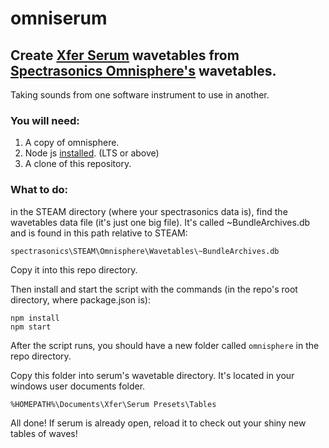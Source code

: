 # omniserum
## Create [Xfer Serum](https://xferrecords.com/products/serum) wavetables from [Spectrasonics Omnisphere's](https://www.spectrasonics.net/products/omnisphere/) wavetables.
Taking sounds from one software instrument to use in another.

### You will need:
1. A copy of omnisphere.
2. Node js [installed](https://nodejs.org/en/download/). (LTS or above)
3. A clone of this repository.

### What to do:
in the STEAM directory (where your spectrasonics data is), find the wavetables data file (it's just one big file).
It's called ~BundleArchives.db and is found in this path relative to STEAM:
```
spectrasonics\STEAM\Omnisphere\Wavetables\~BundleArchives.db
```
Copy it into this repo directory.

Then install and start the script with the commands (in the repo's root directory, where package.json is):

```
npm install
npm start
```

After the script runs, you should have a new folder called `omnisphere` in the repo directory.

Copy this folder into serum's wavetable directory. It's located in your windows user documents folder.
```
%HOMEPATH%\Documents\Xfer\Serum Presets\Tables
```

All done! If serum is already open, reload it to check out your shiny new tables of waves!
